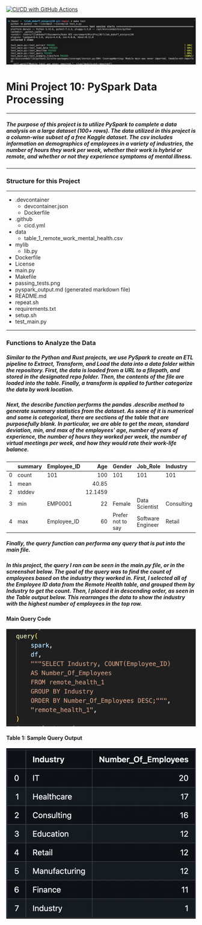 [![CI/CD with GitHub Actions](https://github.com/nogibjj/lilah_duboff_miniproj10/actions/workflows/cicd.yml/badge.svg)](https://github.com/nogibjj/lilah_duboff_miniproj10/actions/workflows/cicd.yml)

![alt text](passing_tests.png)

# Mini Project 10: PySpark Data Processing
---
##### The purpose of this project is to utilize PySpark to complete a data analysis on a large dataset (100+ rows). The data utilized in this project is a column-wise subset of a free Kaggle dataset. The csv includes information on demographics of employees in a variety of industries, the number of hours they work per week, whether their work is hybrid or remote, and whether or not they experience symptoms of mental illness. 
---
### Structure for this Project
---
- .devcontainer
    - devcontainer.json
    - Dockerfile
- .github
    - cicd.yml
- data
    - table_1_remote_work_mental_health.csv
- mylib
    - lib.py
- Dockerfile
- License
- main.py
- Makefile
- passing_tests.png
- pyspark_output.md (generated markdown file)
- README.md
- repeat.sh
- requirements.txt
- setup.sh
- test_main.py
---
### Functions to Analyze the Data
##### Similar to the Python and Rust projects, we use PySpark to create an ETL pipeline to Extract, Transform, and Load the data into a data folder within the repository. First, the data is loaded from a URL to a filepath, and stored in the designated repo folder. Then, the contents of the file are loaded into the table. Finally, a transform is applied to further categorize the data by work location. 

##### Next, the describe function performs the pandas .describe method to generate summary statistics from the dataset. As some of it is numerical and some is categorical, there are sections of the table that are purposefully blank. In particular, we are able to get the mean, standard deviation, min, and max of the employees' age, number of years of experience, the number of hours they worked per week, the number of virtual meetings per week, and how they would rate their work-life balance.


|    | summary   | Employee_ID   |      Age | Gender            | Job_Role          | Industry   |   Years_of_Experience | Work_Location   |   Hours_Worked_Per_Week |   Number_of_Virtual_Meetings |   Work_Life_Balance_Rating |
|---:|:----------|:--------------|---------:|:------------------|:------------------|:-----------|----------------------:|:----------------|------------------------:|-----------------------------:|---------------------------:|
|  0 | count     | 101           | 100      | 101               | 101               | 101        |              100      | 101             |                100      |                    100       |                  100       |
|  1 | mean      |               |  40.85   |                   |                   |            |               18.46   |                 |                 39.12   |                      8.44    |                    3.02    |
|  2 | stddev    |               |  12.1459 |                   |                   |            |               10.0689 |                 |                 12.3822 |                      4.40917 |                    1.30252 |
|  3 | min       | EMP0001       |  22      | Female            | Data Scientist    | Consulting |                1      | Hybrid          |                 20      |                      0       |                    1       |
|  4 | max       | Employee_ID   |  60      | Prefer not to say | Software Engineer | Retail     |               35      | Work_Location   |                 60      |                     15       |                    5       |


##### Finally, the query function can performa any query that is put into the main file.

##### In this project, the query I ran can be seen in the main.py file, or in the screenshot below. The goal of the query was to find the count of employees based on the industry they worked in. First, I selected all of the Employee ID data from the Remote Health table, and grouped them by Industry to get the count. Then, I placed it in descending order, as seen in the Table output below. This rearranges the data to show the industry with the highest number of employees in the top row. 

#### Main Query Code
![alt text](main_query.png)

#### Table 1: Sample Query Output
![alt text](sample_query.png)







